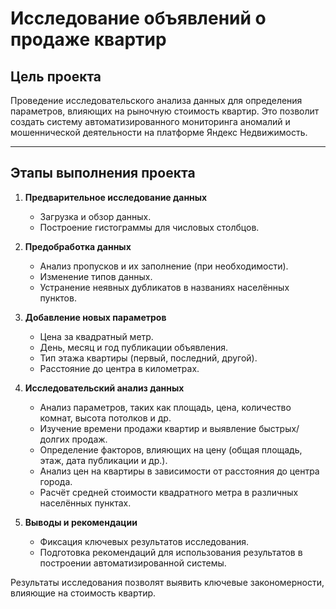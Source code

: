 # Исследование объявлений о продаже квартир

## Цель проекта
Проведение исследовательского анализа данных для определения параметров, влияющих на рыночную стоимость квартир. Это позволит создать систему автоматизированного мониторинга аномалий и мошеннической деятельности на платформе Яндекс Недвижимость.

---

## Этапы выполнения проекта

1. **Предварительное исследование данных**
   - Загрузка и обзор данных.
   - Построение гистограммы для числовых столбцов.

2. **Предобработка данных**
   - Анализ пропусков и их заполнение (при необходимости).
   - Изменение типов данных.
   - Устранение неявных дубликатов в названиях населённых пунктов.

3. **Добавление новых параметров**
   - Цена за квадратный метр.
   - День, месяц и год публикации объявления.
   - Тип этажа квартиры (первый, последний, другой).
   - Расстояние до центра в километрах.

4. **Исследовательский анализ данных**
   - Анализ параметров, таких как площадь, цена, количество комнат, высота потолков и др.
   - Изучение времени продажи квартир и выявление быстрых/долгих продаж.
   - Определение факторов, влияющих на цену (общая площадь, этаж, дата публикации и др.).
   - Анализ цен на квартиры в зависимости от расстояния до центра города.
   - Расчёт средней стоимости квадратного метра в различных населённых пунктах.

5. **Выводы и рекомендации**
   - Фиксация ключевых результатов исследования.
   - Подготовка рекомендаций для использования результатов в построении автоматизированной системы.

Результаты исследования позволят выявить ключевые закономерности, влияющие на стоимость квартир.
